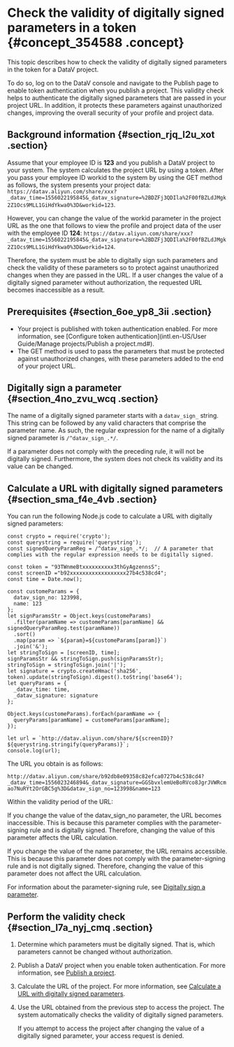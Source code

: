 # Check the validity of digitally signed parameters in a token {#concept_354588 .concept}

This topic describes how to check the validity of digitally signed parameters in the token for a DataV project.

To do so, log on to the DataV console and navigate to the Publish page to enable token authentication when you publish a project. This validity check helps to authenticate the digitally signed parameters that are passed in your project URL. In addition, it protects these parameters against unauthorized changes, improving the overall security of your profile and project data.

## Background information {#section_rjq_l2u_xot .section}

Assume that your employee ID is **123** and you publish a DataV project to your system. The system calculates the project URL by using a token. After you pass your employee ID workid to the system by using the GET method as follows, the system presents your project data: `https://datav.aliyun.com/share/xxx?_datav_time=1556022195845&_datav_signature=%2BDZFj3QDIla%2F00fBZLdJMgk2Z1Ocs9MLL1GiHdYkwa0%3D&workid=123`.

However, you can change the value of the workid parameter in the project URL as the one that follows to view the profile and project data of the user with the employee ID **124**: `https://datav.aliyun.com/share/xxx?_datav_time=1556022195845&_datav_signature=%2BDZFj3QDIla%2F00fBZLdJMgk2Z1Ocs9MLL1GiHdYkwa0%3D&workid=124`.

Therefore, the system must be able to digitally sign such parameters and check the validity of these parameters so to protect against unauthorized changes when they are passed in the URL. If a user changes the value of a digitally signed parameter without authorization, the requested URL becomes inaccessible as a result.

## Prerequisites {#section_6oe_yp8_3ii .section}

-   Your project is published with token authentication enabled. For more information, see [Configure token authentication](intl.en-US/User Guide/Manage projects/Publish a project.md#).
-   The GET method is used to pass the parameters that must be protected against unauthorized changes, with these parameters added to the end of your project URL.

## Digitally sign a parameter {#section_4no_zvu_wcq .section}

The name of a digitally signed parameter starts with a `datav_sign_` string. This string can be followed by any valid characters that comprise the parameter name. As such, the regular expression for the name of a digitally signed parameter is `/^datav_sign_.*/`.

If a parameter does not comply with the preceding rule, it will not be digitally signed. Furthermore, the system does not check its validity and its value can be changed.

## Calculate a URL with digitally signed parameters {#section_sma_f4e_4vb .section}

You can run the following Node.js code to calculate a URL with digitally signed parameters:

``` {#codeblock_fkd_kuz_zy9}
const crypto = require('crypto');
const querystring = require('querystring');
const signedQueryParamReg = /^datav_sign_.*/;  // A parameter that complies with the regular expression needs to be digitally signed.

const token = "93TWnmeBtxxxxxxxxxx3thGyAgzennsS";
const screenID ="b92xxxxxxxxxxxxxxxxxx27b4c538cd4";
const time = Date.now();

const customeParams = {
  datav_sign_no: 123998,
  name: 123
};
let signParamsStr = Object.keys(customeParams)
  .filter(paramName => customeParams[paramName] && signedQueryParamReg.test(paramName))
  .sort()
  .map(param => `${param}=${customeParams[param]}`)
  .join('&');
let stringToSign = [screenID, time];
signParamsStr && stringToSign.push(signParamsStr);
stringToSign = stringToSign.join('|');
let signature = crypto.createHmac('sha256', token).update(stringToSign).digest().toString('base64');
let queryParams = {
  _datav_time: time,
  _datav_signature: signature
};

Object.keys(customeParams).forEach(paramName => {
  queryParams[paramName] = customeParams[paramName];
});

let url = `http://datav.aliyun.com/share/${screenID}?${querystring.stringify(queryParams)}`;
console.log(url);
```

The URL you obtain is as follows:

 `http://datav.aliyun.com/share/b92db8e09358c82efca0727b4c538cd4?_datav_time=1556023246894&_datav_signature=GGSbvxlemUeBoRVco8JgrJVWRcmao7NuRYt2OrGBC5g%3D&datav_sign_no=123998&name=123` 

Within the validity period of the URL:

If you change the value of the datav\_sign\_no parameter, the URL becomes inaccessible. This is because this parameter complies with the parameter-signing rule and is digitally signed. Therefore, changing the value of this parameter affects the URL calculation.

If you change the value of the name parameter, the URL remains accessible. This is because this parameter does not comply with the parameter-signing rule and is not digitally signed. Therefore, changing the value of this parameter does not affect the URL calculation.

For information about the parameter-signing rule, see [Digitally sign a parameter](#section_4no_zvu_wcq).

## Perform the validity check {#section_l7a_nyj_cmq .section}

1.  Determine which parameters must be digitally signed. That is, which parameters cannot be changed without authorization.
2.  Publish a DataV project when you enable token authentication. For more information, see [Publish a project](EN-US_TP_16553.dita#concept_hqf_22r_p2b/section_jsk_wdm_q2b).
3.  Calculate the URL of the project. For more information, see [Calculate a URL with digitally signed parameters](#section_sma_f4e_4vb).
4.  Use the URL obtained from the previous step to access the project. The system automatically checks the validity of digitally signed parameters.

    If you attempt to access the project after changing the value of a digitally signed parameter, your access request is denied.


